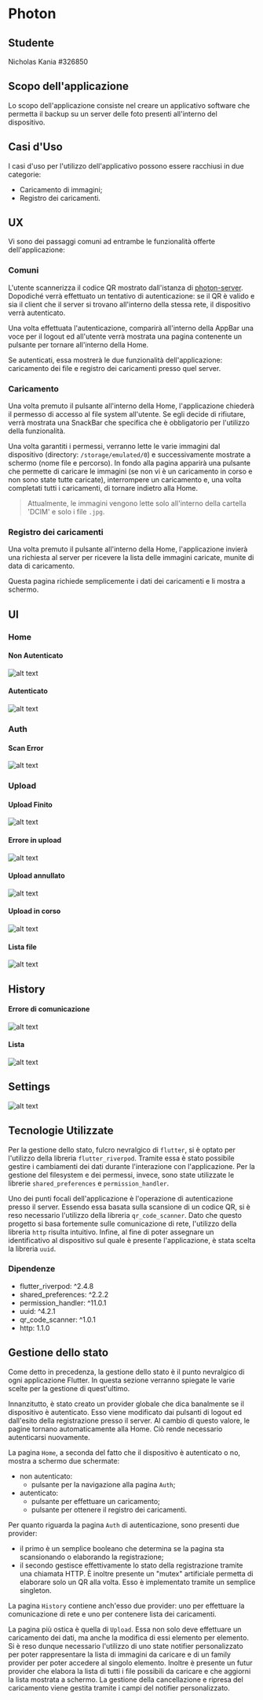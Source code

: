 # Photon
## Studente
Nicholas Kania
#326850

## Scopo dell'applicazione
Lo scopo dell'applicazione consiste nel creare un applicativo software che permetta il backup su un server delle foto presenti all'interno del dispositivo.

## Casi d'Uso
I casi d'uso per l'utilizzo dell'applicativo possono essere racchiusi in due categorie:
- Caricamento di immagini;
- Registro dei caricamenti.

## UX
Vi sono dei passaggi comuni ad entrambe le funzionalità offerte dell'applicazione:

### Comuni
L'utente scannerizza il codice QR mostrato dall'istanza di [photon-server](https://github.com/GeckoNickDeveloper/photon-server). Dopodiché verrà effettuato un tentativo di autenticazione: se il QR è valido e sia il client che il server si trovano all'interno della stessa rete, il dispositivo verrà autenticato.

Una volta effettuata l'autenticazione, comparirà all'interno della AppBar una voce per il logout ed all'utente verrà mostrata una pagina contenente un pulsante per tornare all'interno della Home.

Se autenticati, essa mostrerà le due funzionalità dell'applicazione: caricamento dei file e registro dei caricamenti presso quel server.

### Caricamento
Una volta premuto il pulsante all'interno della Home, l'applicazione chiederà il permesso di accesso al file system all'utente.
Se egli decide di rifiutare, verrà mostrata una SnackBar che specifica che è obbligatorio per l'utilizzo della funzionalità.

Una volta garantiti i permessi, verranno lette le varie immagini dal dispositivo (directory: `/storage/emulated/0`) e successivamente mostrate a schermo (nome file e percorso). In fondo alla pagina apparirà una pulsante che permette di caricare le immagini (se non vi è un caricamento in corso e non sono state tutte caricate), interrompere un caricamento e, una volta completati tutti i caricamenti, di tornare indietro alla Home.

> Attualmente, le immagini vengono lette solo all'interno della cartella 'DCIM' e solo i file `.jpg`.

### Registro dei caricamenti
Una volta premuto il pulsante all'interno della Home, l'applicazione invierà una richiesta al server per ricevere la lista delle immagini caricate, munite di data di caricamento.

Questa pagina richiede semplicemente i dati dei caricamenti e li mostra a schermo. 

## UI
### Home
#### Non Autenticato
![alt text](./img-relazione/Screenshot_2024-01-09-20-41-19-122_com.example.photon.jpg)

#### Autenticato
![alt text](./img-relazione/Screenshot_2024-01-09-20-15-19-807_com.example.photon.jpg)

### Auth
#### Scan Error
![alt text](./img-relazione/Screenshot_2024-01-09-20-17-24-270_com.example.photon.jpg)

### Upload
#### Upload Finito
![alt text](./img-relazione/Screenshot_2024-01-09-20-16-34-299_com.example.photon.jpg)
#### Errore in upload
![alt text](./img-relazione/Screenshot_2024-01-09-20-18-35-048_com.example.photon.jpg)
#### Upload annullato
![alt text](./img-relazione/Screenshot_2024-01-09-20-16-27-469_com.example.photon.jpg)
#### Upload in corso
![alt text](./img-relazione/Screenshot_2024-01-09-20-16-17-148_com.example.photon.jpg)
#### Lista file
![alt text](./img-relazione/Screenshot_2024-01-09-20-16-14-195_com.example.photon.jpg)

## History
#### Errore di comunicazione
![alt text](./img-relazione/Screenshot_2024-01-09-20-18-26-514_com.example.photon.jpg)
#### Lista
![alt text](./img-relazione/Screenshot_2024-01-09-20-16-05-930_com.example.photon.jpg)

## Settings
![alt text](./img-relazione/Screenshot_2024-01-09-20-15-42-320_com.example.photon.jpg)


## Tecnologie Utilizzate
Per la gestione dello stato, fulcro nevralgico di `flutter`, si è optato per l'utilizzo della libreria `flutter_riverpod`. Tramite essa è stato possibile gestire i cambiamenti dei dati durante l'interazione con l'applicazione.
Per la gestione del filesystem e dei permessi, invece, sono state utilizzate le librerie `shared_preferences` e `permission_handler`.

Uno dei punti focali dell'applicazione è l'operazione di autenticazione presso il server. Essendo essa basata sulla scansione di un codice QR, si è reso necessario l'utilizzo della libreria `qr_code_scanner`. Dato che questo progetto si basa fortemente sulle comunicazione di rete, l'utilizzo della libreria `http` risulta intuitivo. Infine, al fine di poter assegnare un identificativo al dispositivo sul quale è presente l'applicazione, è stata scelta la libreria `uuid`.

### Dipendenze
- flutter_riverpod: ^2.4.8
- shared_preferences: ^2.2.2
- permission_handler: ^11.0.1
- uuid: ^4.2.1
- qr_code_scanner: ^1.0.1
- http: 1.1.0

## Gestione dello stato
Come detto in precedenza, la gestione dello stato è il punto nevralgico di ogni applicazione Flutter. In questa sezione verranno spiegate le varie scelte per la gestione di quest'ultimo.

Innanzitutto, è stato creato un provider globale che dica banalmente se il dispositivo è autenticato. Esso viene modificato dai pulsanti di logout ed dall'esito della registrazione presso il server. Al cambio di questo valore, le pagine tornano automaticamente alla Home. Ciò rende necessario autenticarsi nuovamente.

La pagina `Home`, a seconda del fatto che il dispositivo è autenticato o no, mostra a schermo due schermate:
- non autenticato:
	- pulsante per la navigazione alla pagina `Auth`;
- autenticato:
	- pulsante per effettuare un caricamento;
	- pulsante per ottenere il registro dei caricamenti.

Per quanto riguarda la pagina `Auth` di autenticazione, sono presenti due provider:
- il primo è un semplice booleano che determina se la pagina sta scansionando o elaborando la registrazione;
- il secondo gestisce effettivamente lo stato della registrazione tramite una chiamata HTTP.
È inoltre presente un "mutex" artificiale permetta di elaborare solo un QR alla volta. Esso è implementato tramite un semplice singleton.

La pagina `History` contiene anch'esso due provider: uno per effettuare la comunicazione di rete e uno per contenere lista dei caricamenti.

La pagina più ostica è quella di `Upload`. Essa non solo deve effettuare un caricamento dei dati, ma anche la modifica di essi elemento per elemento. Si è reso dunque necessario l'utilizzo di uno state notifier personalizzato per poter rappresentare la lista di immagini da caricare e di un family provider per poter accedere al singolo elemento. Inoltre è presente un futur provider che elabora la lista di tutti i file possibili da caricare e che aggiorni la lista mostrata a schermo. La gestione della cancellazione e ripresa del caricamento viene gestita tramite i campi del notifier personalizzato.